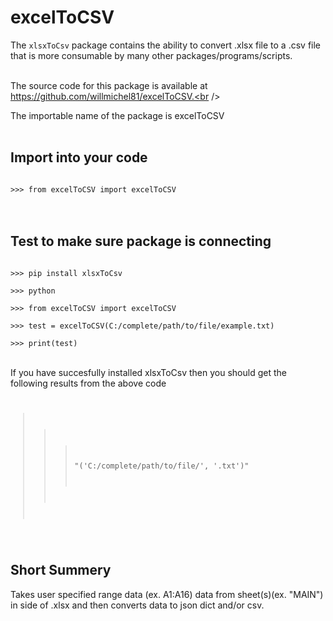 # excelToCSV
The <code>xlsxToCsv</code> package contains the ability to convert .xlsx file to a .csv file that is more consumable by many other packages/programs/scripts.<br /><br />

The source code for this package is available at https://github.com/willmichel81/excelToCSV.<br /><br />

The importable name of the package is excelToCSV<br /><br />

<h2>Import into your code</h2>
<code>
>>> from excelToCSV import excelToCSV
</code>
<br /><br />

<h2>Test to make sure package is connecting</h2>
<code>
>>> pip install xlsxToCsv <br />
>>> python <br />
>>> from excelToCSV import excelToCSV <br />
>>> test = excelToCSV(C:/complete/path/to/file/example.txt) <br />
>>> print(test)
</code><br />
 
 If you have succesfully installed xlsxToCsv then you should get the following results from the above code <br />
 <code>
 >>> "('C:/complete/path/to/file/', '.txt')"
 </code>

<h2>Short Summery</h2>
Takes user specified range data (ex. A1:A16) data from sheet(s)(ex. "MAIN") in side of .xlsx and then converts data to json dict and/or csv.
